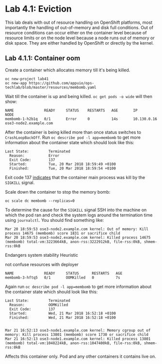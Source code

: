 Lab 4.1: Eviction
=================

This lab deals with out of resource handling on OpenShift platforms, most importantly the handling of out-of-memory and disk full conditions. Out of resource conditions can occur either on the container level because of resource limits or on the node level because a node runs out of memory or disk space.
They are either handled by OpenShift or directly by the kernel.

Lab 4.1.1: Container oom
------------------------

Create a container which allocates memory till it's being killed.

    oc new-project lab41
    oc new-app https://github.com/appuio/ops-techlab/blob/master/resources/membomb.yaml

Wait till the container is up and being killed. `oc get pods -o wide` will then show:

    NAME              READY     STATUS    RESTARTS   AGE       IP            NODE
    membomb-1-h2b1q   0/1       Error     0          14s       10.130.0.16   ose3-node2.example.com

After the container is being killed more than once status switches to `CrashLoopBackOff`.
Run `oc describe pod -l app=membomb` to get more information about the container state which should look like this:

    Last State:         Terminated
      Reason:           Error
      Exit Code:        137
      Started:          Tue, 20 Mar 2018 18:59:49 +0100
      Finished:         Tue, 20 Mar 2018 18:59:54 +0100

Exit code 137 [indicates](http://tldp.org/LDP/abs/html/exitcodes.html) that the container main process was kill by the `SIGKILL` signal.

Scale down the container to stop the memory bomb:

    oc scale dc membomb --replicas=0

To determine the cause for the `SIGKILL` signal SSH into the machine on which the pod ran and check the system logs around the termination time using `journalctl`. You should find something like:

    Mar 20 18:59:53 ose3-node2.example.com kernel: Out of memory: Kill process 14675 (membomb) score 1831 or sacrifice child
    Mar 20 18:59:53 ose3-node2.example.com kernel: Killed process 14675 (membomb) total-vm:3223664kB, anon-rss:3222912kB, file-rss:0kB, shmem-rss:0kB

Endangers system stability
Heuristic

not confuse resources with deployer


    NAME              READY     STATUS      RESTARTS   AGE
    membomb-3-hftq5   0/1       OOMKilled   0          7s

Again run `oc describe pod -l app=membomb` to get more information about the container state which should look like this:

    Last State:         Terminated
      Reason:           OOMKilled
      Exit Code:        137
      Started:          Wed, 21 Mar 2018 16:52:18 +0100
      Finished:         Wed, 21 Mar 2018 16:52:18 +0100


    Mar 21 16:52:13 ose3-node1.example.com kernel: Memory cgroup out of memory: Kill process 13801 (membomb) score 1730 or sacrifice child
    Mar 21 16:52:13 ose3-node1.example.com kernel: Killed process 13801 (membomb) total-vm:1048224kB, anon-rss:1047400kB, file-rss:0kB, shmem-rss:0kB

Affects this container only. Pod and any other containers it contains live on.
